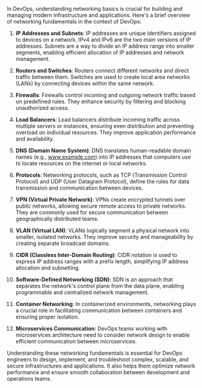 In DevOps, understanding networking basics is crucial for building and managing modern infrastructure and applications. Here's a brief overview of networking fundamentals in the context of DevOps:

1. **IP Addresses and Subnets**: IP addresses are unique identifiers assigned to devices on a network. IPv4 and IPv6 are the two main versions of IP addresses. Subnets are a way to divide an IP address range into smaller segments, enabling efficient allocation of IP addresses and network management.

2. **Routers and Switches**: Routers connect different networks and direct traffic between them. Switches are used to create local area networks (LANs) by connecting devices within the same network.

3. **Firewalls**: Firewalls control incoming and outgoing network traffic based on predefined rules. They enhance security by filtering and blocking unauthorized access.

4. **Load Balancers**: Load balancers distribute incoming traffic across multiple servers or instances, ensuring even distribution and preventing overload on individual resources. They improve application performance and availability.

5. **DNS (Domain Name System)**: DNS translates human-readable domain names (e.g., www.example.com) into IP addresses that computers use to locate resources on the internet or local networks.

6. **Protocols**: Networking protocols, such as TCP (Transmission Control Protocol) and UDP (User Datagram Protocol), define the rules for data transmission and communication between devices.

7. **VPN (Virtual Private Network)**: VPNs create encrypted tunnels over public networks, allowing secure remote access to private networks. They are commonly used for secure communication between geographically distributed teams.

8. **VLAN (Virtual LAN)**: VLANs logically segment a physical network into smaller, isolated networks. They improve security and manageability by creating separate broadcast domains.

9. **CIDR (Classless Inter-Domain Routing)**: CIDR notation is used to express IP address ranges with a prefix length, simplifying IP address allocation and subnetting.

10. **Software-Defined Networking (SDN)**: SDN is an approach that separates the network's control plane from the data plane, enabling programmable and centralized network management.

11. **Container Networking**: In containerized environments, networking plays a crucial role in facilitating communication between containers and ensuring proper isolation.

12. **Microservices Communication**: DevOps teams working with microservices architecture need to consider network design to enable efficient communication between microservices.

Understanding these networking fundamentals is essential for DevOps engineers to design, implement, and troubleshoot complex, scalable, and secure infrastructures and applications. It also helps them optimize network performance and ensure smooth collaboration between development and operations teams.
